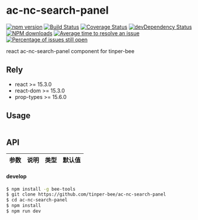 # ac-nc-search-panel

[![npm version](https://img.shields.io/npm/v/ac-nc-search-panel.svg)](https://www.npmjs.com/package/ac-nc-search-panel)
[![Build Status](https://img.shields.io/travis/tinper-bee/ac-nc-search-panel/master.svg)](https://travis-ci.org/tinper-bee/ac-nc-search-panel)
[![Coverage Status](https://coveralls.io/repos/github/tinper-bee/ac-nc-search-panel/badge.svg?branch=master)](https://coveralls.io/github/tinper-bee/ac-nc-search-panel?branch=master)
[![devDependency Status](https://img.shields.io/david/dev/tinper-bee/ac-nc-search-panel.svg)](https://david-dm.org/tinper-bee/ac-nc-search-panel#info=devDependencies)
[![NPM downloads](http://img.shields.io/npm/dm/ac-nc-search-panel.svg?style=flat)](https://npmjs.org/package/ac-nc-search-panel)
[![Average time to resolve an issue](http://isitmaintained.com/badge/resolution/tinper-bee/ac-nc-search-panel.svg)](http://isitmaintained.com/project/tinper-bee/ac-nc-search-panel "Average time to resolve an issue")
[![Percentage of issues still open](http://isitmaintained.com/badge/open/tinper-bee/ac-nc-search-panel.svg)](http://isitmaintained.com/project/tinper-bee/ac-nc-search-panel "Percentage of issues still open")



react ac-nc-search-panel component for tinper-bee

## Rely

- react >= 15.3.0
- react-dom >= 15.3.0
- prop-types >= 15.6.0

## Usage

```js


```



## API

|参数|说明|类型|默认值|
|:--|:---:|:--:|---:|

#### develop

```sh
$ npm install -g bee-tools
$ git clone https://github.com/tinper-bee/ac-nc-search-panel
$ cd ac-nc-search-panel
$ npm install
$ npm run dev
```
